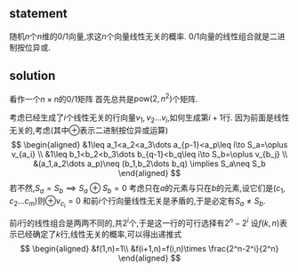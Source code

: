 ## statement

随机$n$个$n$维的$0/1$向量,求这$n$个向量线性无关的概率.
$0/1$向量的线性组合就是二进制按位异或.

## solution

看作一个$n\times n$的$0/1$矩阵
首先总共是$\text{pow}(2,n^2)$个矩阵.

考虑已经生成了$i$个线性无关的行向量$v_1,v_2\dots v_i$,如何生成第$i+1$行.
因为前面是线性无关的,考虑(其中$\oplus$表示二进制按位异或运算)
$$
\begin{aligned}
&1\leq a_1<a_2<a_3\dots a_{p-1}<a_p\leq i\to S_a=\oplus v_{a_i}
\\
&1\leq b_1<b_2<b_3\dots b_{q-1}<b_q\leq i\to S_b=\oplus v_{b_j}
\\
&(a_1,a_2\dots a_p)\neq (b_1,b_2\dots b_q) \implies S_a\neq S_b
\end{aligned}
$$
若不然,$S_a=S_b\implies S_a\oplus S_b=0$
考虑只在$a$的元素与只在$b$的元素,设它们是$(c_1,c_2\dots c_m)$则$\oplus v_{c_i}=0$
和前$i$个行向量线性无关是矛盾的,于是必定有$S_a\neq S_b$.

前$i$行的线性组合是两两不同的,共$2^i$个,于是这一行的可行选择有$2^n-2^i$
设$f(k,n)$表示已经确定了$k$行,线性无关的概率,可以得出递推式
$$
\begin{aligned}
&f(1,n)=1\\
&f(i+1,n)=f(i,n)\times \frac{2^n-2^i}{2^n}
\end{aligned}
$$
